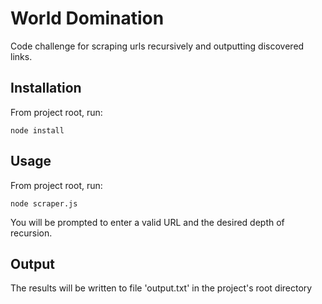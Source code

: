 # World Domination
Code challenge for scraping urls recursively and outputting discovered links.

## Installation
From project root, run:
```
node install
```

## Usage
From project root, run:
```
node scraper.js
```
You will be prompted to enter a valid URL and the desired depth of recursion.

## Output
The results will be written to file 'output.txt' in the project's root directory